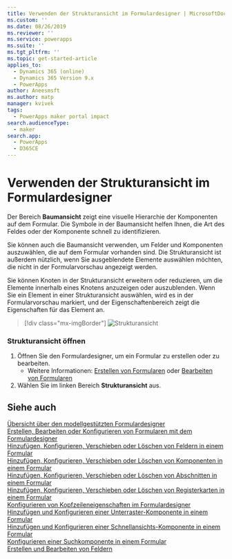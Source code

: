 ```yaml
---
title: Verwenden der Strukturansicht im Formulardesigner | MicrosoftDocs
ms.custom: ''
ms.date: 08/26/2019
ms.reviewer: ''
ms.service: powerapps
ms.suite: ''
ms.tgt_pltfrm: ''
ms.topic: get-started-article
applies_to:
  - Dynamics 365 (online)
  - Dynamics 365 Version 9.x
  - PowerApps
author: Aneesmsft
ms.author: matp
manager: kvivek
tags:
  - PowerApps maker portal impact
search.audienceType:
  - maker
search.app:
  - PowerApps
  - D365CE
---
```


# <a name="using-the-tree-view-in-the-form-designer"></a>Verwenden der Strukturansicht im Formulardesigner
Der Bereich **Baumansicht** zeigt eine visuelle Hierarchie der Komponenten auf dem Formular. Die Symbole in der Baumansicht helfen Ihnen, die Art des Feldes oder der Komponente schnell zu identifizieren. 

Sie können auch die Baumansicht verwenden, um Felder und Komponenten auszuwählen, die auf dem Formular vorhanden sind. Die Strukturansicht ist außerdem nützlich, wenn Sie ausgeblendete Elemente auswählen möchten, die nicht in der Formularvorschau angezeigt werden. 

Sie können Knoten in der Strukturansicht erweitern oder reduzieren, um die Elemente innerhalb eines Knotens anzuzeigen oder auszublenden. Wenn Sie ein Element in einer Strukturansicht auswählen, wird es in der Formularvorschau markiert, und der Eigenschaftenbereich zeigt die Eigenschaften für das Element an. 

> [!div class="mx-imgBorder"] 
> ![](media/FormDesignerTreeView.png "Strukturansicht")

### <a name="open-the-tree-view"></a>Strukturansicht öffnen 
1. Öffnen Sie den Formulardesigner, um ein Formular zu erstellen oder zu bearbeiten. 
    - Weitere Informationen: [Erstellen von Formularen](create-and-edit-forms.md#create-a-form) oder [Bearbeiten von Formularen](create-and-edit-forms.md#edit-a-form)
2. Wählen Sie im linken Bereich **Strukturansicht** aus.

## <a name="see-also"></a>Siehe auch
[Übersicht über den modellgestützten Formulardesigner](form-designer-overview.md)  
[Erstellen, Bearbeiten oder Konfigurieren von Formularen mit dem Formulardesigner](create-and-edit-forms.md)  
[Hinzufügen, Konfigurieren, Verschieben oder Löschen von Feldern in einem Formular](add-move-or-delete-fields-on-form.md)  
[Hinzufügen, Konfigurieren, Verschieben oder Löschen von Komponenten in einem Formular](add-move-configure-or-delete-components-on-form.md)  
[Hinzufügen, Konfigurieren, Verschieben oder Löschen von Abschnitten in einem Formular](add-move-or-delete-sections-on-form.md)  
[Hinzufügen, Konfigurieren, Verschieben oder Löschen von Registerkarten in einem Formular](add-move-or-delete-tabs-on-form.md)  
[Konfigurieren von Kopfzeileneigenschaften im Formulardesigner](form-designer-header-properties.md)  
[Hinzufügen und Konfigurieren einer Unterraster-Komponente in einem Formular](form-designer-add-configure-subgrid.md)  
[Hinzufügen und Konfigurieren einer Schnellansichts-Komponente in einem Formular](form-designer-add-configure-quickview.md)  
[Konfigurieren einer Suchkomponente in einem Formular](form-designer-add-configure-lookup.md)  
[Erstellen und Bearbeiten von Feldern](../common-data-service/create-edit-field-portal.md)  
